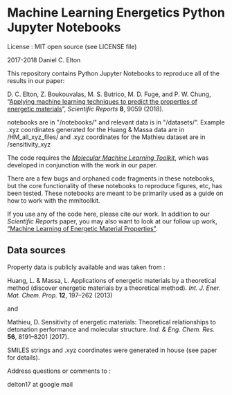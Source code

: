# Machine Learning Energetics Python Jupyter Notebooks

License : MIT open source (see LICENSE file)

2017-2018 Daniel C. Elton

This repository contains Python Jupyter Notebooks to reproduce all of the results in our paper:

D. C. Elton, Z. Boukouvalas, M. S. Butrico, M. D. Fuge, and P. W. Chung, “[Applying machine learning techniques to predict the properties of energetic materials](https://www.nature.com/articles/s41598-018-27344-x#Sec24)”, *Scientific Reports* **8**, 9059 (2018).

notebooks are in "/notebooks/" and relevant data is in "/datasets/". Example .xyz coordinates generated for the Huang & Massa data are in /HM_all_xyz_files/ and .xyz coordinates for the Mathieu dataset are in /sensitivity_xyz

The code requires the *[Molecular Machine Learning Toolkit](https://github.com/delton137/mmltoolkit)*, which was developed in conjunction with the work in our paper.

There are a few bugs and orphaned code fragments in these notebooks, but the core functionality of these notebooks to reproduce figures, etc, has been tested. These notebooks are meant to be primarily used as a guide on how to work with the mmltoolkit.

If you use any of the code here, please cite our work. In addition to our *Scientific Reports* paper, you may also want to look at our follow up work, [“Machine Learning of Energetic Material Properties"](https://arxiv.org/abs/1807.06156).

## Data sources
Property data is publicly available and was taken from :

Huang, L. & Massa, L. Applications of energetic materials by a theoretical method (discover energetic materials by a
theoretical method). *Int. J. Ener. Mat. Chem. Prop.* **12**, 197–262 (2013)

and

Mathieu, D. Sensitivity of energetic materials: Theoretical relationships to detonation performance and molecular structure.
*Ind. & Eng. Chem. Res.* **56**, 8191–8201 (2017).

SMILES strings and .xyz coordinates were generated in house (see paper for details). 

Address questions or comments to :

delton17 at google mail 
